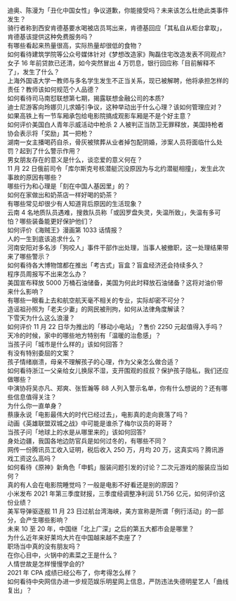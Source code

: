 迪奥、陈漫为「丑化中国女性」争议道歉，你能接受吗？未来该怎么杜绝此类事件发生？  
骑行者称到西安肯德基要水喝被店员骂出来，肯德基回应「其私自从柜台拿取」，肯德基该提供这种免费服务吗？  
有哪些看起来热量很高，实际热量却很低的食物？  
如何看待建筑学院等公众号媒体针对《梦想改造家》陶磊住宅改造发表不同观点?  
女子 16 年前贷款已还清，如今突然冒出 4 万罚息，银行回应称「目前解释不了」，发生了什么？  
上海外国语大学一教师与多名学生发生不正当关系，现已被解聘，他将承担怎样的责任？教师该如何规范个人品德？  
如何看待司马南怼联想第七期，揭露联想金融公司的本质?  
迪士尼游客向玲娜贝儿求婚引争议，这种举动出于什么心理？该如何管理应对？  
如果高铁上有一节车厢承包给电影院搞成观影车厢是不是个好主意？  
如何评价美国白人青年示威活动中枪杀 2 人被判正当防卫无罪释放，美国持枪者协会表示将「奖励」其一把枪？  
湖南一女主播喝药自杀，骨灰被殡葬从业者掉包配阴婚，涉案人员将面临什么处罚？起到了什么警示作用？  
男女朋友存在的意义是什么，谈恋爱的意义何在？  
11 月 22 日俄前司令「库尔斯克号核潜艇沉没原因为与北约潜艇相撞」，发生此次事故的原因有哪些？  
哪些行为和心理是「刻在中国人基因里」的？  
如何在家做出和奶茶店一样好喝的奶茶？  
有哪些常见却很少有人知道背后原因的生活现象？  
云南 4 名地质队员遇难，搜救队员称「或因罗盘失灵，失温所致」，失温有多可怕？哪些装备能更好保护他们？  
如何评价《海贼王》漫画第 1033 话情报？  
人的一生到底该追求什么？  
河南安阳对多名涉「狗咬人」事件干部作出处理，当事人被撤职，这一处理结果带来了哪些警示？  
如何看待各大博物馆都在推出「考古式」盲盒？盲盒经济还会持续多久？  
程序员周报写不出来怎么办？  
美国宣布释放 5000 万桶石油储备，美国为何此时释放石油储备？这将对油价带来什么影响？  
有哪些一眼看上去和航空航天毫不相关的专业，实际却密不可分？  
造谣祖孙照为「老夫少妻」的网民被刑拘，如何从法律角度解读？  
下雪天为什么这么浪漫？  
如何评价 11 月 22 日华为推出的「移动小电站」？售价 2250 元起值得入手吗？  
天冷的时候，家中的哪些地方特别有「温暖的治愈感」？  
当孩子问「城市是什么样的」该如何回答？  
有没有特别委屈的文案？  
孩子情绪崩溃，母亲不理解孩子的心理，作为父亲怎么做合适？  
如何看待浙江一父亲给女儿换尿不湿，支开围观的叔叔？保护孩子隐私，我们还应做哪些？  
中演协将吴亦凡、郑爽、张哲瀚等 88 人列入警示名单，你有什么想说的？还有哪些信息值得关注？  
为什么你一直单身？  
蔡康永说「电影最伟大的时代已经过去」，电影真的走向衰落了吗？  
动画《英雄联盟双城之战》中可能是谁杀了梅尔议员的哥哥？  
当孩子问「地球上的水是从哪里来的」该如何回答?  
身处边疆，我国各地边防官兵是如何过冬的，有哪些不同？  
网传一份腾讯员工收入证明，税后收入 250 万，月均 20 万，这真实吗？腾讯游戏工资这么高吗？  
如何看待《原神》新角色「申鹤」服装问题引发的讨论？二次元游戏的服装应当如何？  
真的有人会在电影院睡觉吗？一般是电影不好看还是别的原因？  
小米发布 2021 年第三季度财报，三季度经调整净利润 51.756 亿元，如何评价这份业绩？  
美军导弹驱逐舰 11 月 23 日过航台湾海峡，美方宣称是所谓「例行活动」的一部分，会产生哪些影响？  
未来 10 至 20 年，中国继「北上广深」之后的第五大都市会是哪里？  
为什么近年来好莱坞大片在中国越来越不卖座了？  
职场当中真的没有朋友吗？  
在你心目中，火锅中的素菜之王是什么？  
人情世故是怎样慢慢学会的?  
2021 年 CPA 成绩已经公布了，你考得怎么样？  
如何看待中央网信办进一步规范娱乐明星网上信息，严防违法失德明星艺人「曲线复出」？  
